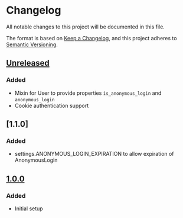 # Changelog
All notable changes to this project will be documented in this file.

The format is based on [Keep a Changelog](https://keepachangelog.com/en/1.0.0/),
and this project adheres to [Semantic Versioning](https://semver.org/spec/v2.0.0.html).

## [Unreleased]

### Added
- Mixin for User to provide properties `is_anonymous_login` and `anonymous_login`
- Cookie authentication support

## [1.1.0]

### Added
- settings.ANONYMOUS_LOGIN_EXPIRATION to allow expiration of AnonymousLogin

## [1.0.0]

### Added
- Initial setup

[Unreleased]: https://github.com/anexia/drf-anonymous-login/compare/1.0.0...HEAD
[1.0.0]: https://github.com/anexia/drf-anonymous-login/releases/tag/1.0.0
